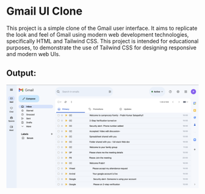 # Gmail UI Clone

This project is a simple clone of the Gmail user interface. It aims to replicate the look and feel of Gmail using modern web development technologies, specifically HTML and Tailwind CSS. This project is intended for educational purposes, to demonstrate the use of Tailwind CSS for designing responsive and modern web UIs.

## Output:

![image](./Gmail.png)
